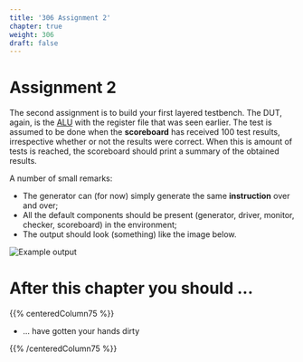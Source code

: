 ```yaml
---
title: '306 Assignment 2'
chapter: true
weight: 306
draft: false
---
```



# Assignment 2

The second assignment is to build your first layered testbench. The DUT, again, is the [ALU](../100_alu/) with the register file that was seen earlier. The test is assumed to be done when the **scoreboard** has received 100 test results, irrespective whether or not the results were correct. When this is amount of tests is reached, the scoreboard should print a summary of the obtained results.

A number of small remarks:

* The generator can (for now) simply generate the same **instruction** over and over;
* All the default components should be present (generator, driver, monitor, checker, scoreboard) in the environment;
* The output should look (something) like the image below.

![Example output](/img/screenshot_a2.png)


# After this chapter you should ...

{{% centeredColumn75 %}}

<ul>
  <li>... have gotten your hands dirty</li>
</ul>

{{% /centeredColumn75 %}}

